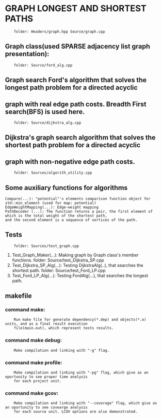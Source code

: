# GRAPH LONGEST AND SHORTEST PATHS	

		folder: Headers/graph.hpp Source/graph.cpp
## Graph class(used SPARSE adjacency list graph presentation): 
		
		folder: Source/ford_alg.cpp
## Graph search Ford's algorithm that solves the longest path problem for a directed acyclic
## graph with real edge path costs. Breadth First search(BFS) is used here.

		folder: Source/dijkstra_alg.cpp
## Dijkstra's graph search algorithm that solves the shortest path problem for a directed acyclic
## graph with non-negative edge path costs.

		folder: Sources/algorith_utility.cpp
## Some auxiliary functions for algorithms
	Compare(...): "potential"'s elements comparison function object for std::min_element (used for map: potential)
	EdgeWeightMapping(...): Edge-weight mapping
	PathDecoder (...): The function returns a pair, the first element of which is the total weight of the shortest path,
	and the second element is a sequence of vertices of the path.

## Tests
		folder: Sources/test_graph.cpp
1. Test_Graph_Maker(...): Making graph by Graph class's member functions.
		folder: Source/test_Dijkstra_SP.cpp
2. Test_Dijkstra_SP_Alg(...): Testing DijkstraAlg(..), that searches the shortest path.
		folder: Source/test_Ford_LP.cpp 
3. Test_Ford_LP_Alg(...): Testing FordAlg(...), that searches the longest path.

## makefile
###      command make:
		Run make file for generate dependency(*.dep) and objects(*.o) units, and as a final result execution 
		file(main.out), which represent tests results.
###      command make debug:
		Make compilation and linking with "-g" flag.
###      command make profile:
		Make compilation and linking with "-pg" flag, which give as an oportunity to see proper time analysis
		for each project unit.
###      command make gcov:
		Make compilation and linking with "--coverage" flag, which give as an oportunity to see covearge analysis
		for each source unit. LCOV options are also demonstrated.



